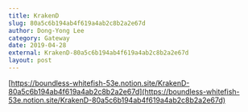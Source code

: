 ```yaml
---
title: KrakenD
slug: 80a5c6b194ab4f619a4ab2c8b2a2e67d
author: Dong-Yong Lee
category: Gateway
date: 2019-04-28
external: KrakenD-80a5c6b194ab4f619a4ab2c8b2a2e67d
layout: post
---
```


[https://boundless-whitefish-53e.notion.site/KrakenD-80a5c6b194ab4f619a4ab2c8b2a2e67d](https://boundless-whitefish-53e.notion.site/KrakenD-80a5c6b194ab4f619a4ab2c8b2a2e67d)